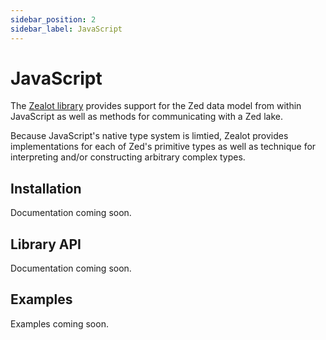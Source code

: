 ```yaml
---
sidebar_position: 2
sidebar_label: JavaScript
---
```


# JavaScript

The [Zealot library](https://github.com/brimdata/zui/tree/main/packages/zealot)
provides support for the Zed data model from within
JavaScript as well as methods for communicating with a Zed lake.

Because JavaScript's native type system is limtied, Zealot provides
implementations for each of Zed's primitive types as well as
technique for interpreting and/or constructing arbitrary complex types.

## Installation

Documentation coming soon.

## Library API

Documentation coming soon.

## Examples

Examples coming soon.
